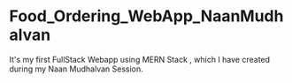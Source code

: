 # Food_Ordering_WebApp_NaanMudhalvan
It's my first FullStack Webapp using MERN Stack  , which I have created during my Naan Mudhalvan Session.
